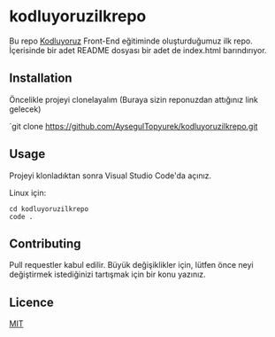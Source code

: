 # kodluyoruzilkrepo
Bu repo [Kodluyoruz](https://www.kodluyoruz.org/) Front-End eğitiminde oluşturduğumuz ilk repo. İçerisinde bir adet README dosyası bir adet de index.html barındırıyor.

## Installation
Öncelikle projeyi clonelayalım (Buraya sizin reponuzdan attığınız link gelecek)

`git clone https://github.com/AysegulTopyurek/kodluyoruzilkrepo.git

## Usage

Projeyi klonladıktan sonra Visual Studio Code'da açınız.

Linux için:
```
cd kodluyoruzilkrepo
code .
```
## Contributing

Pull requestler kabul edilir. Büyük değişiklikler için, lütfen önce neyi değiştirmek istediğinizi tartışmak için bir konu yazınız.

## Licence

[MIT](https://opensource.org/licenses/MIT)